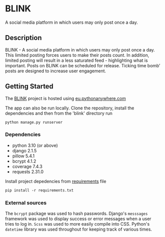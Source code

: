 # BLINK

A social media platform in which users may only post once a day.

## Description

BLINK - A social media platform in which users may only post once a day.
This limited posting forces users to make their posts count.
In addition, limited posting will result in a less saturated feed - highlighting what is important.
Posts on BLINK can be scheduled for release.
Ticking time bomb’ posts are designed to increase user engagement.

## Getting Started

The [BLINK](http://blinkwad2.eu.pythonanywhere.com/) project is hosted using [eu.pythonanywhere.com](https://eu.pythonanywhere.com/)

The app can also be run locally.
Clone the repository, install the dependencies and then from the 'blink' directory run
```
python manage.py runserver
```

### Dependencies
* python 3.10 (or above)
* django 2.1.5
* pillow 5.4.1
* bcrypt 4.1.2
* coverage 7.4.3
* requests 2.31.0

Install project depedencies from [requirements](./requirements.txt) file
```
pip install -r requirements.txt
```

### External sources

The `bcrypt` package was used to hash passwords.
Django's `messsages` framework was used to display success or error messages when a user tries to log in.
`Scss` was used to more easily compile into CSS.
Python's `datetime` library was used throughout for keeping track of various times.